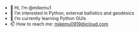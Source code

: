 - 👋 Hi, I’m @mikemu1
- 👀 I’m interested in Python, external ballistics and geodesics
- 🌱 I’m currently learning Python GUIs
- 📫 How to reach me: mikemu0919@icloud.com

<!---

- 💞️ I’m looking to collaborate on ...
- 📫 How to reach me ...


mikemu1/mikemu1 is a ✨ special ✨ repository because its `README.md` (this file) appears on your GitHub profile.
You can click the Preview link to take a look at your changes.
--->
